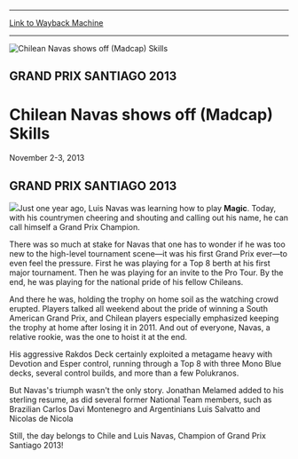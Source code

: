 
---
[Link to Wayback Machine](https://web.archive.org/web/20160503161036/http://magic.wizards.com/en/events/coverage/gpsan13)

[_metadata_:description]:- "GRAND PRIX SANTIAGO 2013 Just one year ago, Luis Navas was learning how to play Magic. Today, with his countrymen cheering and shouting and calling out his name, he can call himself a Grand Prix Champion."
[_metadata_:generator]:- "Drupal 7 (http://drupal.org)"
[_metadata_:node]:- "487136"
[_metadata_:source]:- "div-block-system-main"
[_metadata_:title]:- "Chilean Navas shows off (Madcap) Skills"
[_metadata_:wayback_capture_timestamp]:- "2016-05-03 16:10:36"
[_metadata_:wayback_raw_url]:- "https://web.archive.org/web/20160503161036id_/http://magic.wizards.com/en/events/coverage/gpsan13"
[_metadata_:wayback_url]:- "http://magic.wizards.com/en/events/coverage/gpsan13"
---







![Chilean Navas shows off (Madcap) Skills](https://media.magic.wizards.com/images/banner/large_1_4.jpg)





GRAND PRIX SANTIAGO 2013
------------------------


Chilean Navas shows off (Madcap) Skills
=======================================




November 2-3, 2013












GRAND PRIX SANTIAGO 2013
------------------------


![](https://media.magic.wizards.com/image_legacy_migration/mtg/images/daily/events/gpsnt13/trophy.jpg)Just one year ago, Luis Navas was learning how to play **Magic**. Today, with his countrymen cheering and shouting and calling out his name, he can call himself a Grand Prix Champion.


There was so much at stake for Navas that one has to wonder if he was too new to the high-level tournament scene—it was his first Grand Prix ever—to even feel the pressure. First he was playing for a Top 8 berth at his first major tournament. Then he was playing for an invite to the Pro Tour. By the end, he was playing for the national pride of his fellow Chileans.


And there he was, holding the trophy on home soil as the watching crowd erupted. Players talked all weekend about the pride of winning a South American Grand Prix, and Chilean players especially emphasized keeping the trophy at home after losing it in 2011. And out of everyone, Navas, a relative rookie, was the one to hoist it at the end.


His aggressive Rakdos Deck certainly exploited a metagame heavy with Devotion and Esper control, running through a Top 8 with three Mono Blue decks, several control builds, and more than a few Polukranos.


But Navas's triumph wasn't the only story. Jonathan Melamed added to his sterling resume, as did several former National Team members, such as Brazilian Carlos Davi Montenegro and Argentinians Luis Salvatto and Nicolas de Nicola


Still, the day belongs to Chile and Luis Navas, Champion of Grand Prix Santiago 2013!


  

 


